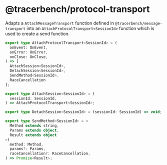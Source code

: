 # @tracerbench/protocol-transport

Adapts a `AttachMessageTransport` function defined in `@tracerbench/message-transport` into
an `AttachProtocolTransport<SessionId>` function which is used to create a send function.

```ts
export type AttachProtocolTransport<SessionId> = (
  onEvent: OnEvent,
  onError: OnError,
  onClose: OnClose,
) => [
  AttachSession<SessionId>,
  DetachSession<SessionId>,
  SendMethod<SessionId>,
  RaceCancellation
];

export type AttachSession<SessionId> = (
  sessionId: SessionId,
) => AttachProtocolTransport<SessionId>;

export type DetachSession<SessionId> = (sessionId: SessionId) => void;

export type SendMethod<SessionId> = <
  Method extends string,
  Params extends object,
  Result extends object
>(
  method: Method,
  params?: Params,
  raceCancellation?: RaceCancellation,
) => Promise<Result>;
```

